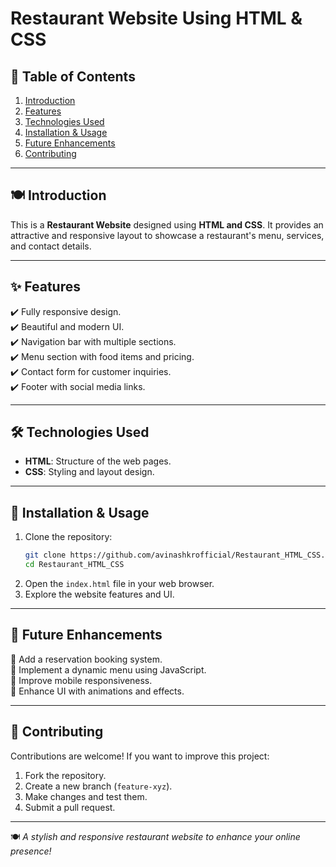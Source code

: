 # Restaurant Website Using HTML & CSS

## 📖 Table of Contents
1. [Introduction](#-introduction)
2. [Features](#-features)
3. [Technologies Used](#-technologies-used)
4. [Installation & Usage](#-installation--usage)
5. [Future Enhancements](#-future-enhancements)
6. [Contributing](#-contributing)

---

## 🍽️ Introduction
This is a **Restaurant Website** designed using **HTML and CSS**. It provides an attractive and responsive layout to showcase a restaurant's menu, services, and contact details.

---

## ✨ Features
✔️ Fully responsive design.<br>
✔️ Beautiful and modern UI.<br>
✔️ Navigation bar with multiple sections.<br>
✔️ Menu section with food items and pricing.<br>
✔️ Contact form for customer inquiries.<br>
✔️ Footer with social media links.<br>

---

## 🛠️ Technologies Used
- **HTML**: Structure of the web pages.
- **CSS**: Styling and layout design.

---

## 🚀 Installation & Usage
1. Clone the repository:
   ```bash
   git clone https://github.com/avinashkrofficial/Restaurant_HTML_CSS.git
   cd Restaurant_HTML_CSS
   ```
2. Open the `index.html` file in your web browser.
3. Explore the website features and UI.

---

## 🔮 Future Enhancements
🚀 Add a reservation booking system.<br>
🍕 Implement a dynamic menu using JavaScript.<br>
📱 Improve mobile responsiveness.<br>
🎨 Enhance UI with animations and effects.<br>

---

## 🤝 Contributing
Contributions are welcome! If you want to improve this project:
1. Fork the repository.
2. Create a new branch (`feature-xyz`).
3. Make changes and test them.
4. Submit a pull request.

---

🍽️ *A stylish and responsive restaurant website to enhance your online presence!* 

